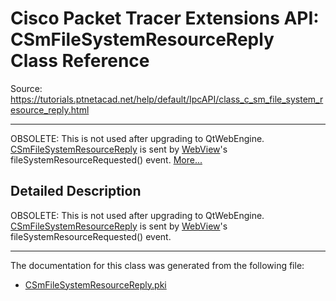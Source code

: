 # Cisco Packet Tracer Extensions API: CSmFileSystemResourceReply Class Reference

Source: https://tutorials.ptnetacad.net/help/default/IpcAPI/class_c_sm_file_system_resource_reply.html

---

OBSOLETE: This is not used after upgrading to QtWebEngine. [CSmFileSystemResourceReply](class_c_sm_file_system_resource_reply.html "OBSOLETE: This is not used after upgrading to QtWebEngine. CSmFileSystemResourceReply is sent by WebV...") is sent by [WebView](class_web_view.html "WebView allows manipulation of WebViews such as the Instruction dialog and Script Modules.")'s fileSystemResourceRequested() event. [More...](class_c_sm_file_system_resource_reply.html#details)

## Detailed Description

OBSOLETE: This is not used after upgrading to QtWebEngine. [CSmFileSystemResourceReply](class_c_sm_file_system_resource_reply.html "OBSOLETE: This is not used after upgrading to QtWebEngine. CSmFileSystemResourceReply is sent by WebV...") is sent by [WebView](class_web_view.html "WebView allows manipulation of WebViews such as the Instruction dialog and Script Modules.")'s fileSystemResourceRequested() event. 

* * *

The documentation for this class was generated from the following file:

  * [CSmFileSystemResourceReply.pki](_c_sm_file_system_resource_reply_8pki.html)


